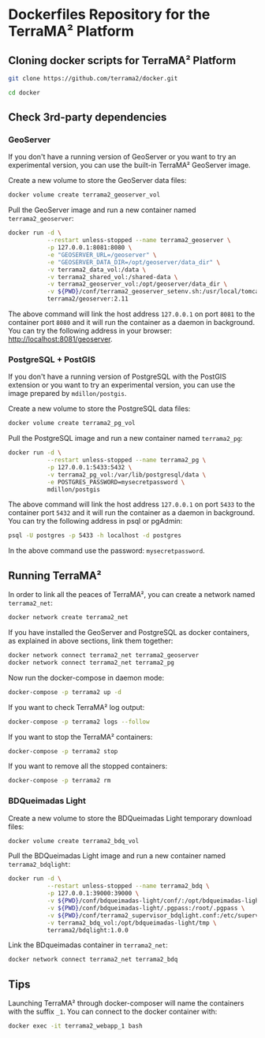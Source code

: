 # Dockerfiles Repository for the TerraMA² Platform

## Cloning docker scripts for  TerraMA² Platform

```bash
git clone https://github.com/terrama2/docker.git
```

```bash
cd docker
```

## Check 3rd-party dependencies

### GeoServer

If you don't have a running version of GeoServer or you want to try an experimental version, you can use the built-in TerraMA² GeoServer image.

Create a new volume to store the GeoServer data files:

```bash
docker volume create terrama2_geoserver_vol
```

Pull the GeoServer image and run a new container named `terrama2_geoserver`:

```bash
docker run -d \
           --restart unless-stopped --name terrama2_geoserver \
           -p 127.0.0.1:8081:8080 \
           -e "GEOSERVER_URL=/geoserver" \
           -e "GEOSERVER_DATA_DIR=/opt/geoserver/data_dir" \
           -v terrama2_data_vol:/data \
           -v terrama2_shared_vol:/shared-data \
           -v terrama2_geoserver_vol:/opt/geoserver/data_dir \
           -v ${PWD}/conf/terrama2_geoserver_setenv.sh:/usr/local/tomcat/bin/setenv.sh \
           terrama2/geoserver:2.11
```

The above command will link the host address `127.0.0.1` on port `8081` to the container port `8080` and it will run the container as a daemon in background. You can try the following address in your browser: [http://localhost:8081/geoserver](http://localhost:8081/geoserver).

### PostgreSQL + PostGIS

If you don't have a running version of PostgreSQL with the PostGIS extension or you want to try an experimental version, you can use the image prepared by `mdillon/postgis`.

Create a new volume to store the PostgreSQL data files:

```bash
docker volume create terrama2_pg_vol
```

Pull the PostgreSQL image and run a new container named `terrama2_pg`:

```bash
docker run -d \
           --restart unless-stopped --name terrama2_pg \
           -p 127.0.0.1:5433:5432 \
           -v terrama2_pg_vol:/var/lib/postgresql/data \
           -e POSTGRES_PASSWORD=mysecretpassword \
           mdillon/postgis
```

The above command will link the host address `127.0.0.1` on port `5433` to the container port `5432` and it will run the container as a daemon in background. You can try the following address in psql or pgAdmin:

```bash
psql -U postgres -p 5433 -h localhost -d postgres
```

In the above command use the password: `mysecretpassword`.

## Running TerraMA²

In order to link all the peaces of TerraMA², you can create a network named `terrama2_net`:

```bash
docker network create terrama2_net
```

If you have installed the GeoServer and PostgreSQL as docker containers, as explained in above sections, link them together:

```bash
docker network connect terrama2_net terrama2_geoserver
docker network connect terrama2_net terrama2_pg
```

Now run the docker-compose in daemon mode:

```bash
docker-compose -p terrama2 up -d
```

If you want to check TerraMA² log output:

```bash
docker-compose -p terrama2 logs --follow
```

If you want to stop the TerraMA² containers:

```bash
docker-compose -p terrama2 stop
```

If you want to remove all the stopped containers:

```bash
docker-compose -p terrama2 rm
```

### BDQueimadas Light

Create a new volume to store the BDQueimadas Light temporary download files:

```bash
docker volume create terrama2_bdq_vol
```

Pull the BDQueimadas Light image and run a new container named `terrama2_bdqlight`:

```bash
docker run -d \
           --restart unless-stopped --name terrama2_bdq \
           -p 127.0.0.1:39000:39000 \
           -v ${PWD}/conf/bdqueimadas-light/conf/:/opt/bdqueimadas-light/configurations/ \
           -v ${PWD}/conf/bdqueimadas-light/.pgpass:/root/.pgpass \
           -v ${PWD}/conf/terrama2_supervisor_bdqlight.conf:/etc/supervisor/conf.d/bdqueimadas-light.conf \
           -v terrama2_bdq_vol:/opt/bdqueimadas-light/tmp \
           terrama2/bdqlight:1.0.0
```

Link the BDqueimadas container in `terrama2_net`:

```bash
docker network connect terrama2_net terrama2_bdq
```

## Tips

Launching TerraMA² through docker-composer will name the containers with the suffix `_1`. You can connect to the docker container with:

```bash
docker exec -it terrama2_webapp_1 bash
```
